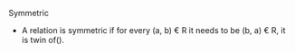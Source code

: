 
Symmetric

-   A relation is symmetric if for every (a, b) € R it needs to be (b, a) € R, it is twin of().